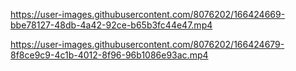 https://user-images.githubusercontent.com/8076202/166424669-bbe78127-48db-4a42-92ce-b65b3fc44e47.mp4

https://user-images.githubusercontent.com/8076202/166424679-8f8ce9c9-4c1b-4012-8f96-96b1086e93ac.mp4